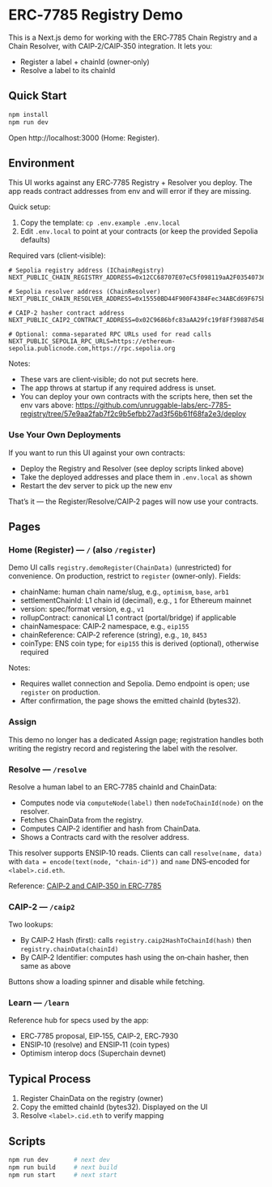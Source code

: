 # ERC‑7785 Registry Demo

This is a Next.js demo for working with the ERC‑7785 Chain Registry and a Chain Resolver, with CAIP‑2/CAIP‑350 integration. It lets you:

- Register a label + chainId (owner‑only)
- Resolve a label to its chainId

## Quick Start

```bash
npm install
npm run dev
```

Open http://localhost:3000 (Home: Register).

## Environment

This UI works against any ERC‑7785 Registry + Resolver you deploy. The app reads contract addresses from env and will error if they are missing.

Quick setup:

1. Copy the template: `cp .env.example .env.local`
2. Edit `.env.local` to point at your contracts (or keep the provided Sepolia defaults)

Required vars (client‑visible):

```
# Sepolia registry address (IChainRegistry)
NEXT_PUBLIC_CHAIN_REGISTRY_ADDRESS=0x12CC68707E07eC5f098119aA2F035407364F3dab

# Sepolia resolver address (ChainResolver)
NEXT_PUBLIC_CHAIN_RESOLVER_ADDRESS=0x15550BD44F900F4384Fec34ABCd69F675b8ED8C5

# CAIP‑2 hasher contract address
NEXT_PUBLIC_CAIP2_CONTRACT_ADDRESS=0x02C9686bfc83aAA29fc19f8Ff39887d54B4Ef57a

# Optional: comma‑separated RPC URLs used for read calls
NEXT_PUBLIC_SEPOLIA_RPC_URLS=https://ethereum-sepolia.publicnode.com,https://rpc.sepolia.org
```

Notes:

- These vars are client‑visible; do not put secrets here.
- The app throws at startup if any required address is unset.
- You can deploy your own contracts with the scripts here, then set the env vars above:
  https://github.com/unruggable-labs/erc-7785-registry/tree/57e9aa2fab7f2c9b5efbb27ad3f56b61f68fa2e3/deploy

### Use Your Own Deployments

If you want to run this UI against your own contracts:

- Deploy the Registry and Resolver (see deploy scripts linked above)
- Take the deployed addresses and place them in `.env.local` as shown
- Restart the dev server to pick up the new env

That’s it — the Register/Resolve/CAIP‑2 pages will now use your contracts.

## Pages

### Home (Register) — `/` (also `/register`)

Demo UI calls `registry.demoRegister(ChainData)` (unrestricted) for convenience. On production, restrict to `register` (owner‑only). Fields:

- chainName: human chain name/slug, e.g., `optimism`, `base`, `arb1`
- settlementChainId: L1 chain id (decimal), e.g., `1` for Ethereum mainnet
- version: spec/format version, e.g., `v1`
- rollupContract: canonical L1 contract (portal/bridge) if applicable
- chainNamespace: CAIP‑2 namespace, e.g., `eip155`
- chainReference: CAIP‑2 reference (string), e.g., `10`, `8453`
- coinType: ENS coin type; for `eip155` this is derived (optional), otherwise required

Notes:

- Requires wallet connection and Sepolia. Demo endpoint is open; use `register` on production.
- After confirmation, the page shows the emitted chainId (bytes32).

### Assign

This demo no longer has a dedicated Assign page; registration handles both writing the registry record and registering the label with the resolver.

### Resolve — `/resolve`

Resolve a human label to an ERC‑7785 chainId and ChainData:

- Computes node via `computeNode(label)` then `nodeToChainId(node)` on the resolver.
- Fetches ChainData from the registry.
- Computes CAIP‑2 identifier and hash from ChainData.
- Shows a Contracts card with the resolver address.

This resolver supports ENSIP‑10 reads. Clients can call `resolve(name, data)` with `data = encode(text(node, "chain-id"))` and `name` DNS‑encoded for `<label>.cid.eth`.

Reference: [CAIP‑2 and CAIP‑350 in ERC‑7785](https://github.com/unruggable-labs/ERCs/blob/1ecc8b7195af98804c45f2c8c669571e11f288b5/ERCS/erc-7785.md#caip-2-and-caip-350-integration-in-erc-7785-chain-identifier)

### CAIP‑2 — `/caip2`

Two lookups:

- By CAIP‑2 Hash (first): calls `registry.caip2HashToChainId(hash)` then `registry.chainData(chainId)`
- By CAIP‑2 Identifier: computes hash using the on‑chain hasher, then same as above

Buttons show a loading spinner and disable while fetching.

### Learn — `/learn`

Reference hub for specs used by the app:

- ERC‑7785 proposal, EIP‑155, CAIP‑2, ERC‑7930
- ENSIP‑10 (resolve) and ENSIP‑11 (coin types)
- Optimism interop docs (Superchain devnet)

## Typical Process

1. Register ChainData on the registry (owner)
2. Copy the emitted chainId (bytes32). Displayed on the UI
3. Resolve `<label>.cid.eth` to verify mapping

## Scripts

```bash
npm run dev       # next dev
npm run build     # next build
npm run start     # next start
```
